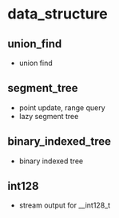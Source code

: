 # data_structure
## union_find
  - union find
## segment_tree
  - point update, range query
  - lazy segment tree
## binary_indexed_tree
  - binary indexed tree
## int128
  - stream output for \_\_int128\_t
